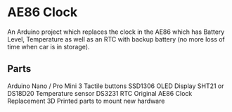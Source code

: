 # AE86 Clock

An Arduino project which replaces the clock in the AE86 which has Battery Level, Temperature as well as an RTC with backup battery (no more loss of time when car is in storage).

## Parts

Arduino Nano / Pro Mini
3 Tactile buttons
SSD1306 OLED Display
SHT21 or DS18D20 Temperature sensor
DS3231 RTC
Original AE86 Clock
Replacement 3D Printed parts to mount new hardware

